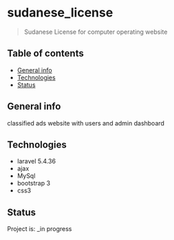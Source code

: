 # sudanese_license
> Sudanese License for computer operating website 

## Table of contents
* [General info](#general-info)
* [Technologies](#technologies)
* [Status](#status)

## General info
classified ads website with users and admin dashboard 
## Technologies
* laravel 5.4.36
* ajax
* MySql
* bootstrap 3
* css3 

## Status
Project is: _in progress
